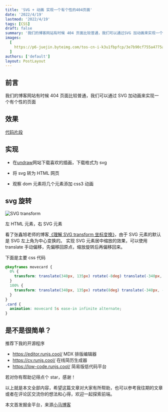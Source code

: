 ```yaml
---
title: 'SVG + 动画 实现一个有个性的404页面'
date: '2022/4/19'
lastmod: '2022/4/19'
tags: [CSS]
draft: false
summary: '我们的博客网站有时候 404 页面比较普通，我们可以通过SVG 加动画来实现一个有个性的页面。'
images:
  [
    https://p6-juejin.byteimg.com/tos-cn-i-k3u1fbpfcp/3e7b90cf755a4775a091936906e8055f~tplv-k3u1fbpfcp-zoom-crop-mark:1304:1304:1304:734.awebp?,
  ]
authors: ['default']
layout: PostLayout
---
```


## 前言

我们的博客网站有时候 404 页面比较普通，我们可以通过 SVG 加动画来实现一个有个性的页面

## 效果

[代码片段](https://code.juejin.cn/pen/7086805012529020958)

## 实现

- 在[undraw](https://undraw.co/search)网站下载喜欢的插画，下载格式为 svg

- 将 svg 转为 HTML 网页

- 观察 dom 元素将几个元素添加 css3 动画

## svg 旋转

![SVG transform](https://p3-juejin.byteimg.com/tos-cn-i-k3u1fbpfcp/3fd9f462ed634f37bf7e6a9c65746aba~tplv-k3u1fbpfcp-zoom-1.image)

左 HTML 元素，右 SVG 元素

看了张鑫旭老师的博客[《理解 SVG transform 坐标变换》](https://www.zhangxinxu.com/wordpress/2015/10/understand-svg-transform/?shrink=1)，由于 SVG 元素的默认是 SVG 左上角为中心变换的。
实现 SVG 元素居中缩放的效果，可以使用 translate 手动偏移，先偏移回原点，缩放旋转后再偏移回来。

下面是主要 css 代码

```css
@keyframes movecard {
  0% {
    transform: translate(340px, 135px) rotate(-8deg) translate(-340px, -135px);
  }
  100% {
    transform: translate(340px, 135px) rotate(8deg) translate(-340px, -135px);
  }
}
.card {
  animation: movecard 5s ease-in infinite alternate;
}
```

## 是不是很简单？

推荐下我的开源程序

- https://editor.runjs.cool/ MDX 排版编辑器
- https://cv.runjs.cool/ 在线简历生成器
- https://low-code.runjs.cool/ 简易版低代码平台

若对你有帮助记得点个 star，感谢！

以上就是本文全部内容，希望这篇文章对大家有所帮助，也可以参考我往期的文章或者在评论区交流你的想法和心得，欢迎一起探索前端。

本文首发掘金平台，来源[小马博客](https://maqib.cn/blog/svg-404)
